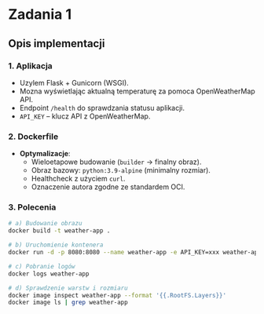 # Zadania 1

## Opis implementacji

### 1. Aplikacja
- Uzylem Flask + Gunicorn (WSGI).
- Mozna wyświetlając aktualną temperaturę za pomoca OpenWeatherMap API.
- Endpoint `/health` do sprawdzania statusu aplikacji.
- `API_KEY` – klucz API z OpenWeatherMap.

### 2. Dockerfile
- **Optymalizacje**:
  - Wieloetapowe budowanie (`builder` → finalny obraz).
  - Obraz bazowy: `python:3.9-alpine` (minimalny rozmiar).
  - Healthcheck z użyciem `curl`.
  - Oznaczenie autora zgodne ze standardem OCI.

### 3. Polecenia
```bash
# a) Budowanie obrazu
docker build -t weather-app .

# b) Uruchomienie kontenera
docker run -d -p 8080:8080 --name weather-app -e API_KEY=xxx weather-app

# c) Pobranie logów
docker logs weather-app

# d) Sprawdzenie warstw i rozmiaru
docker image inspect weather-app --format '{{.RootFS.Layers}}'
docker image ls | grep weather-app
